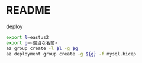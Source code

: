 # README

deploy

```sh
export l=eastus2
export g=<適当な名前>
az group create -l $l -g $g
az deployment group create -g ${g} -f mysql.bicep
```
